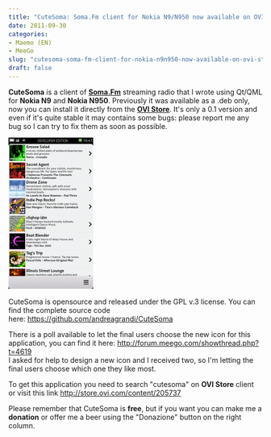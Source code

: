 ```yaml
---
title: "CuteSoma: Soma.Fm client for Nokia N9/N950 now available on OVI Store"
date: 2011-09-30
categories: 
- Maemo (EN)
- MeeGo
slug: "cutesoma-soma-fm-client-for-nokia-n9n950-now-available-on-ovi-store"
draft: false
---
```


**CuteSoma** is a client of **[Soma.Fm](http://somafm.com/)** streaming
radio that I wrote using Qt/QML for **Nokia N9** and **Nokia N950**.
Previously it was available as a .deb only, now you can install it
directly from the **[OVI Store](http://store.ovi.com/content/205737)**.
It's only a 0.1 version and even if it's quite stable it may contains
some bugs: please report me any bug so I can try to fix them as soon as
possible.

[![cutesoma](CuteSoma_ss01-168x300.png)]()

CuteSoma is opensource and released under the GPL v.3 license. You can find the
complete source code here: <https://github.com/andreagrandi/CuteSoma>

There is a poll available to let the final users choose the new icon for this application, you can find it here: [http://forum.meego.com/showthread.php?t=4619  
](http://forum.meego.com/showthread.php?t=4619) 
I asked for help to design a new icon and I received two, so I'm letting the final users choose which one they like most.

To get this application you need to search "cutesoma" on **OVI Store** client or visit this link <http://store.ovi.com/content/205737>

Please remember that CuteSoma is **free**, but if you want you can make me a **donation** or offer me a beer using the "Donazione" button on the right column.

